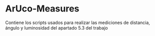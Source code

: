 # ArUco-Measures
Contiene los scripts usados para realizar las mediciones de distancia, ángulo y luminosidad del apartado 5.3 del trabajo
